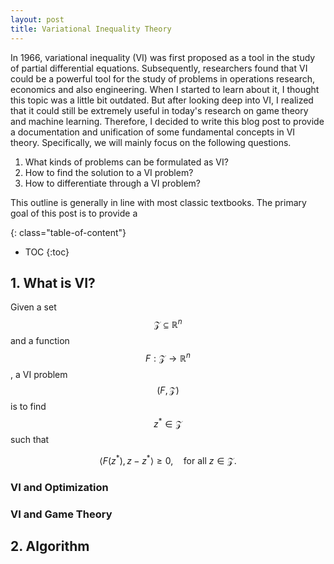```yaml
---
layout: post
title: Variational Inequality Theory
---
```


In 1966, variational inequality (VI) was first proposed as a tool in the study of partial differential equations. Subsequently, researchers found that VI could be a powerful tool for the study of problems in operations research, economics and also engineering. When I started to learn about it, I thought this topic was a little bit outdated. But after looking deep into VI, I realized that it could still be extremely useful in today's research on game theory and machine learning. Therefore, I decided to write this blog post to provide a documentation and unification of some fundamental concepts in VI theory. Specifically, we will mainly focus on the following questions.

1. What kinds of problems can be formulated as VI?
2. How to find the solution to a VI problem?
3. How to differentiate through a VI problem?

This outline is generally in line with most classic textbooks. The primary goal of this post is to provide a  



{: class="table-of-content"}
* TOC
{:toc}


## 1. What is VI?

Given a set $$\mathcal{Z} \subseteq \mathbb R^n$$ and a function $$F: \mathcal{Z} \to \mathbb R^n$$, a VI problem $$(F, \mathcal{Z})$$ is to find $$z^* \in \mathcal{Z}$$ such that

$$
    \left< F(z^*),  z - z^*  \right> \geq 0, \quad \text{for all}~z \in \mathcal{Z}.
$$



### VI and Optimization
### VI and Game Theory


## 2. Algorithm
